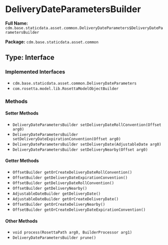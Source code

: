 # DeliveryDateParametersBuilder

**Full Name:** `cdm.base.staticdata.asset.common.DeliveryDateParameters$DeliveryDateParametersBuilder`

**Package:** `cdm.base.staticdata.asset.common`

## Type: Interface

### Implemented Interfaces

- `cdm.base.staticdata.asset.common.DeliveryDateParameters`
- `com.rosetta.model.lib.RosettaModelObjectBuilder`

### Methods

#### Setter Methods

- `DeliveryDateParametersBuilder setDeliveryDateRollConvention(Offset arg0)`
- `DeliveryDateParametersBuilder setDeliveryDateExpirationConvention(Offset arg0)`
- `DeliveryDateParametersBuilder setDeliveryDate(AdjustableDate arg0)`
- `DeliveryDateParametersBuilder setDeliveryNearby(Offset arg0)`

#### Getter Methods

- `OffsetBuilder getOrCreateDeliveryDateRollConvention()`
- `OffsetBuilder getDeliveryDateExpirationConvention()`
- `OffsetBuilder getDeliveryDateRollConvention()`
- `OffsetBuilder getDeliveryNearby()`
- `AdjustableDateBuilder getDeliveryDate()`
- `AdjustableDateBuilder getOrCreateDeliveryDate()`
- `OffsetBuilder getOrCreateDeliveryNearby()`
- `OffsetBuilder getOrCreateDeliveryDateExpirationConvention()`

#### Other Methods

- `void process(RosettaPath arg0, BuilderProcessor arg1)`
- `DeliveryDateParametersBuilder prune()`

